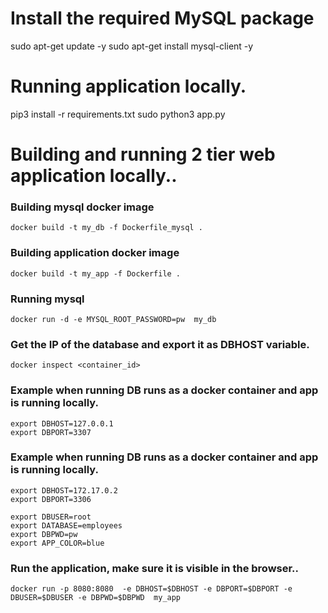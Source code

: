 # Install the required MySQL package

sudo apt-get update -y
sudo apt-get install mysql-client -y

# Running application locally.
pip3 install -r requirements.txt
sudo python3 app.py
# Building and running 2 tier web application locally..
### Building mysql docker image 
```docker build -t my_db -f Dockerfile_mysql . ```

### Building application docker image 
```docker build -t my_app -f Dockerfile . ```

### Running mysql
```docker run -d -e MYSQL_ROOT_PASSWORD=pw  my_db```


### Get the IP of the database and export it as DBHOST variable.
```docker inspect <container_id>```


### Example when running DB runs as a docker container and app is running locally.
```
export DBHOST=127.0.0.1
export DBPORT=3307
```
### Example when running DB runs as a docker container and app is running locally.
```
export DBHOST=172.17.0.2
export DBPORT=3306
```
```
export DBUSER=root
export DATABASE=employees
export DBPWD=pw
export APP_COLOR=blue
```
### Run the application, make sure it is visible in the browser..
```docker run -p 8080:8080  -e DBHOST=$DBHOST -e DBPORT=$DBPORT -e  DBUSER=$DBUSER -e DBPWD=$DBPWD  my_app```
